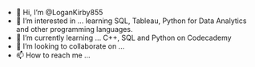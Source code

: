 - 👋 Hi, I’m @LoganKirby855
- 👀 I’m interested in ... learning SQL, Tableau, Python for Data Analytics and other programming languages.
- 🌱 I’m currently learning ... C++, SQL and Python on Codecademy
- 💞️ I’m looking to collaborate on ...
- 📫 How to reach me ...

<!---
LoganKirby855/LoganKirby855 is a ✨ special ✨ repository because its `README.md` (this file) appears on your GitHub profile.
You can click the Preview link to take a look at your changes.
--->
